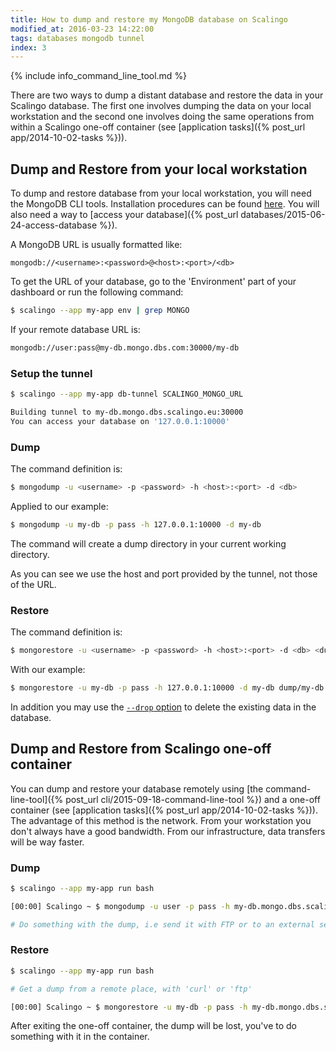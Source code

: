 ```yaml
---
title: How to dump and restore my MongoDB database on Scalingo
modified_at: 2016-03-23 14:22:00
tags: databases mongodb tunnel
index: 3
---
```


{% include info_command_line_tool.md %}

There are two ways to dump a distant database and restore the data in your Scalingo database. The first one involves dumping the data on your local workstation and the second one involves doing the same operations from within a Scalingo one-off container (see [application tasks]({% post_url app/2014-10-02-tasks %})).

## Dump and Restore from your local workstation

To dump and restore database from your local workstation, you will need the MongoDB CLI tools. Installation procedures can be found [here](https://docs.mongodb.com/v3.0/tutorial/). You will also need a way to [access your database]({% post_url databases/2015-06-24-access-database %}).

A MongoDB URL is usually formatted like:

`mongodb://<username>:<password>@<host>:<port>/<db>`

To get the URL of your database, go to the 'Environment' part of your dashboard or
run the following command:

```bash
$ scalingo --app my-app env | grep MONGO
```

If your remote database URL is:

```bash
mongodb://user:pass@my-db.mongo.dbs.com:30000/my-db
```

### Setup the tunnel

```bash
$ scalingo --app my-app db-tunnel SCALINGO_MONGO_URL

Building tunnel to my-db.mongo.dbs.scalingo.eu:30000
You can access your database on '127.0.0.1:10000'
```

### Dump

The command definition is:

```bash
$ mongodump -u <username> -p <password> -h <host>:<port> -d <db>
```

Applied to our example:

```bash
$ mongodump -u my-db -p pass -h 127.0.0.1:10000 -d my-db
```

The command will create a dump directory in your current working directory.

As you can see we use the host and port provided by the tunnel, not those of the URL.

### Restore

The command definition is:

```bash
$ mongorestore -u <username> -p <password> -h <host>:<port> -d <db> <dump directory>
```

With our example:

```bash
$ mongorestore -u my-db -p pass -h 127.0.0.1:10000 -d my-db dump/my-db
```

In addition you may use the [`--drop`
option](https://docs.mongodb.com/v3.4/reference/program/mongorestore/#cmdoption-mongorestore-drop)
to delete the existing data in the database.

## Dump and Restore from Scalingo one-off container

You can dump and restore your database remotely using
[the command-line-tool]({% post_url cli/2015-09-18-command-line-tool %})
and a one-off container (see [application tasks]({% post_url app/2014-10-02-tasks %})).
The advantage of this method is the network.
From your workstation you don't always have a good bandwidth. From our infrastructure,
data transfers will be way faster.

### Dump

```bash
$ scalingo --app my-app run bash

[00:00] Scalingo ~ $ mongodump -u user -p pass -h my-db.mongo.dbs.scalingo.com:30000 -d my-db

# Do something with the dump, i.e send it with FTP or to an external server
```

### Restore

```bash
$ scalingo --app my-app run bash

# Get a dump from a remote place, with 'curl' or 'ftp'

[00:00] Scalingo ~ $ mongorestore -u my-db -p pass -h my-db.mongo.dbs.scalingo.com:30000 -d my-db dump/my-db
```

After exiting the one-off container, the dump will be lost, you've to do something with it in the container.
